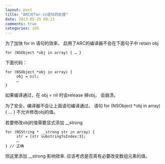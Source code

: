 ```yaml
---
layout: post
title: "ARC对for-in语句的处理"
date: 2013-05-25 09:13
comments: true
categories: iOS 
---
```


为了加快 for in 语句的效率， 启用了ARC的编译器不会在下面句子中 retain obj

```
for (NSObject *obj in array) { … }
```

下面代码：

```
for (NSObject *obj in array) {
     obj = nil;
     …
}
```

如果编译通过，在 obj = nil 时会release 掉obj， 会崩溃。

为了安全，编译器不会让上面语句编译通过。
语句 for (NSObject *obj in array) { … } 不允许修改obj的值。

<!-- more -->

若要修改obj的值需要显式添加 __strong

```
for (NSString * __strong str in array) {
     str = [str substringToIndex:3];
     …
} // 正确
```

但这里添加 __strong 影响效率. 应该考虑是否真有必要改变数组元素的值。

